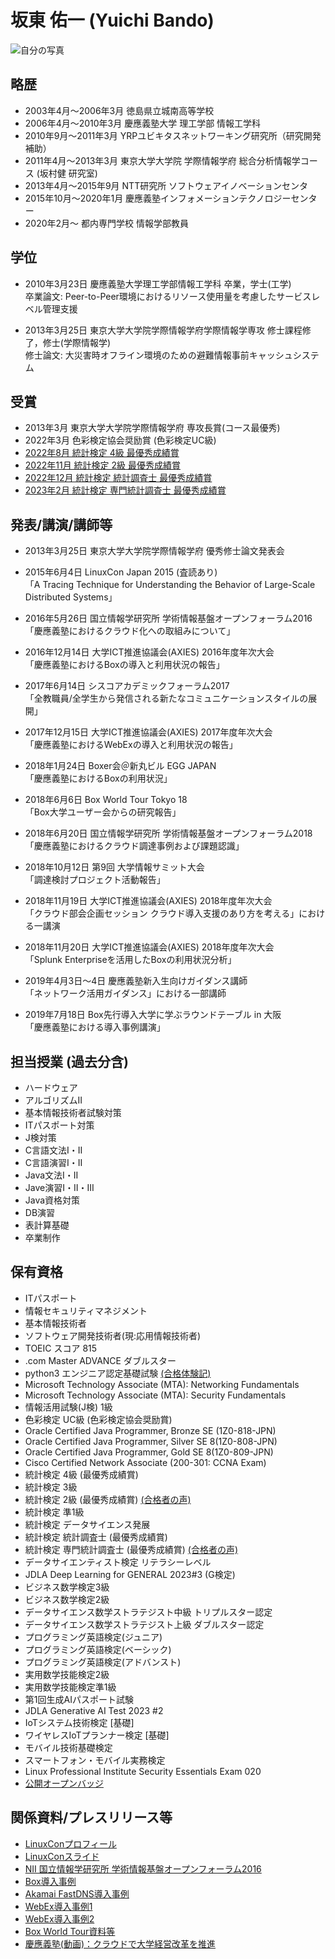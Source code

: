 # 坂東 佑一 (Yuichi Bando) #

![自分の写真](https://user-images.githubusercontent.com/6994913/221875505-9ae325eb-6373-44e6-88d4-438879551f5f.jpg)

## 略歴
- 2003年4月～2006年3月 徳島県立城南高等学校
- 2006年4月～2010年3月 慶應義塾大学 理工学部 情報工学科
- 2010年9月～2011年3月 YRPユビキタスネットワーキング研究所（研究開発補助）
- 2011年4月～2013年3月 東京大学大学院 学際情報学府 総合分析情報学コース (坂村健 研究室)
- 2013年4月～2015年9月 NTT研究所 ソフトウェアイノベーションセンタ
- 2015年10月～2020年1月 慶應義塾インフォメーションテクノロジーセンター
- 2020年2月～ 都内専門学校 情報学部教員
  
  
## 学位

- 2010年3月23日 慶應義塾大学理工学部情報工学科 卒業，学士(工学)  
  卒業論文: Peer-to-Peer環境におけるリソース使用量を考慮したサービスレベル管理支援

- 2013年3月25日 東京大学大学院学際情報学府学際情報学専攻 修士課程修了，修士(学際情報学)  
  修士論文: 大災害時オフライン環境のための避難情報事前キャッシュシステム


## 受賞

- 2013年3月 東京大学大学院学際情報学府 専攻長賞(コース最優秀)
- 2022年3月 色彩検定協会奨励賞 (色彩検定UC級)
- [2022年8月 統計検定 4級 最優秀成績賞](https://static.toukei-kentei.jp/wp-content/uploads/20230303163231/cbt_exc202207-12_grade4-20230303163231-20230303163231.pdf)
- [2022年11月 統計検定 2級 最優秀成績賞](https://static.toukei-kentei.jp/wp-content/uploads/20230303163207/cbt_exc202207-12_grade2-20230303163207-20230303163207.pdf)
- [2022年12月 統計検定 統計調査士 最優秀成績賞](https://static.toukei-kentei.jp/wp-content/uploads/20230303163243/cbt_exc202207-12_grade5-20230303163243-20230303163243.pdf)
- [2023年2月 統計検定 専門統計調査士 最優秀成績賞](https://static.toukei-kentei.jp/wp-content/uploads/20230909133417/cbt_exc202301-06_grade6-20230909133417-20230909133417.pdf)

## 発表/講演/講師等

- 2013年3月25日 東京大学大学院学際情報学府 優秀修士論文発表会

- 2015年6月4日 LinuxCon Japan 2015 (査読あり)  
 「A Tracing Technique for Understanding the Behavior of Large-Scale Distributed Systems」

- 2016年5月26日 国立情報学研究所 学術情報基盤オープンフォーラム2016  
 「慶應義塾におけるクラウド化への取組みについて」

- 2016年12月14日 大学ICT推進協議会(AXIES) 2016年度年次大会  
 「慶應義塾におけるBoxの導入と利用状況の報告」

- 2017年6月14日 シスコアカデミックフォーラム2017  
 「全教職員/全学生から発信される新たなコミュニケーションスタイルの展開」

- 2017年12月15日 大学ICT推進協議会(AXIES) 2017年度年次大会  
 「慶應義塾におけるWebExの導入と利用状況の報告」
 
- 2018年1月24日 Boxer会＠新丸ビル EGG JAPAN  
 「慶應義塾におけるBoxの利用状況」
 
- 2018年6月6日 Box World Tour Tokyo 18  
 「Box大学ユーザー会からの研究報告」
 
- 2018年6月20日 国立情報学研究所 学術情報基盤オープンフォーラム2018  
 「慶應義塾におけるクラウド調達事例および課題認識」

- 2018年10月12日 第9回 大学情報サミット大会  
 「調達検討プロジェクト活動報告」
 
 - 2018年11月19日 大学ICT推進協議会(AXIES) 2018年度年次大会  
 「クラウド部会企画セッション クラウド導入支援のあり方を考える」における一講演
 
  - 2018年11月20日 大学ICT推進協議会(AXIES) 2018年度年次大会  
 「Splunk Enterpriseを活用したBoxの利用状況分析」  
 
 - 2019年4月3日～4日 慶應義塾新入生向けガイダンス講師  
 「ネットワーク活用ガイダンス」における一部講師  
 
  - 2019年7月18日 Box先行導入大学に学ぶラウンドテーブル in 大阪  
 「慶應義塾における導入事例講演」 

## 担当授業 (過去分含)
- ハードウェア
- アルゴリズムII
- 基本情報技術者試験対策
- ITパスポート対策
- J検対策
- C言語文法I・II
- C言語演習I・II
- Java文法I・II
- Jave演習I・II・III
- Java資格対策
- DB演習
- 表計算基礎
- 卒業制作
 
## 保有資格
- ITパスポート
- 情報セキュリティマネジメント
- 基本情報技術者
- ソフトウェア開発技術者(現:応用情報技術者)
- TOEIC スコア 815
- .com Master ADVANCE ダブルスター
- python3 エンジニア認定基礎試験 [(合格体験記)](https://www.pythonic-exam.com/archives/2223)
- Microsoft Technology Associate (MTA): Networking Fundamentals
- Microsoft Technology Associate (MTA): Security Fundamentals
- 情報活用試験(J検) 1級
- 色彩検定 UC級 (色彩検定協会奨励賞)
- Oracle Certified Java Programmer, Bronze SE (1Z0-818-JPN)
- Oracle Certified Java Programmer, Silver SE 8(1Z0-808-JPN)
- Oracle Certified Java Programmer, Gold SE 8(1Z0-809-JPN)
- Cisco Certified Network Associate (200-301: CCNA Exam)
- 統計検定 4級 (最優秀成績賞)
- 統計検定 3級
- 統計検定 2級 (最優秀成績賞) [(合格者の声)](https://www.toukei-kentei.jp/koe/__trashed/)
- 統計検定 準1級
- 統計検定 データサイエンス発展
- 統計検定 統計調査士 (最優秀成績賞)
- 統計検定 専門統計調査士 (最優秀成績賞) [(合格者の声)](https://www.toukei-kentei.jp/koe/koe-15187/)
- データサイエンティスト検定 リテラシーレベル
- JDLA Deep Learning for GENERAL 2023#3 (G検定)
- ビジネス数学検定3級
- ビジネス数学検定2級
- データサイエンス数学ストラテジスト中級 トリプルスター認定
- データサイエンス数学ストラテジスト上級 ダブルスター認定
- プログラミング英語検定(ジュニア)
- プログラミング英語検定(ベーシック)
- プログラミング英語検定(アドバンスト)
- 実用数学技能検定2級
- 実用数学技能検定準1級
- 第1回生成AIパスポート試験
- JDLA Generative AI Test 2023 #2
- IoTシステム技術検定 [基礎]
- ワイヤレスIoTプランナー検定 [基礎]
- モバイル技術基礎検定
- スマートフォン・モバイル実務検定
- Linux Professional Institute Security Essentials Exam 020
- [公開オープンバッジ](https://www.openbadge-global.com/ns/portal/openbadge/public/assertions/user/T04yUFhHK2JUWGtLVmw0cGNnckRKZz09)
 
## 関係資料/プレスリリース等
- [LinuxConプロフィール](https://lccojapan2015.sched.com/bando.yuichi)
- [LinuxConスライド](http://events.linuxfoundation.org/sites/events/files/slides/linuxcon15_bando.pdf)
- [NII 国立情報学研究所 学術情報基盤オープンフォーラム2016](https://www.nii.ac.jp/csi/openforum2016/track/day2_5.html)
- [Box導入事例](http://boxsquare.jp/case/3436/)
- [Akamai FastDNS導入事例](https://www.akamai.com/jp/ja/about/news/press/2016-press/cloud-server-at-keio-university-uses-fast-dns.jsp)
- [WebEx導入事例1](http://www.cisco.com/c/ja_jp/about/case-studies-customer-success-stories/1288-keio-univ.html)
- [WebEx導入事例2](http://www.uniadex.co.jp//casestudy/education/keio.html)
- [Box World Tour資料等](http://boxworldtour.jp/)
- [慶應義塾(動画)：クラウドで大学経営改革を推進](https://www.boxsquare.jp/case/keio-university-video)
